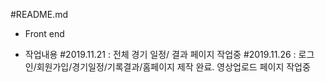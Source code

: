#README.md

- Front end

- 작업내용
    #2019.11.21 : 전체 경기 일정/ 결과 페이지 작업중
    #2019.11.26 : 로그인/회원가입/경기일정/기록결과/홈페이지 제작 완료. 영상업로드 페이지 작업중
